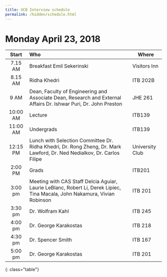 ```yaml
---
title: UCB Interview schedule
permalink: /hidden/schedule.html
---
```


# Monday April 23, 2018


| **Start** | **Who** | **Where** |
|:---------:|:--------|-----------|
| 7.15 AM | Breakfast Emil Sekerinski | Visitors Inn |
| 8.15 AM | Ridha Khedri | ITB 202B |
| 9 AM | Dean, Faculty of Engineering and Associate Dean, Research and External Affairs Dr. Ishwar Puri, Dr. John Preston | JHE 261 |
| 10:00 AM | Lecture | ITB139 |
| 11:00 AM | Undergrads | ITB139 |
| 12:15 PM | Lunch with Selection Committee Dr. Ridha Khedri, Dr. Rong Zheng, Dr. Mark Lawford, Dr. Ned Nedialkov, Dr. Carlos Filipe | University Club |
| 2:00 PM | Grads | ITB201 |
| 3:00 pm | Meeting with CAS Staff Delcia Aguiar, Laurie LeBlanc, Robert Li, Derek Lipiec, Tina Macala, John Nakamura, Vivian Robinson | ITB 201 |
| 3:30 pm | Dr. Wolfram Kahl | ITB 245 |
| 4:00 pm | Dr. George Karakostas | ITB 218 |
| 4:30 pm | Dr. Spencer Smith | ITB 167 |
| 5:00 pm | Dr. George Karakostas | ITB 201 |
{: class="table"}
